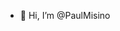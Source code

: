 - 👋 Hi, I’m @PaulMisino
<!---
PaulMisino/PaulMisino is a ✨ special ✨ repository because its `README.md` (this file) appears on your GitHub profile.
You can click the Preview link to take a look at your changes.
--->
